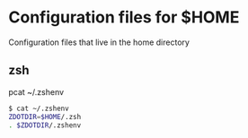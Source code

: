 # Configuration files for $HOME

Configuration files that live in the home directory

## zsh

pcat ~/.zshenv

```sh
$ cat ~/.zshenv
ZDOTDIR=$HOME/.zsh
. $ZDOTDIR/.zshenv
```

